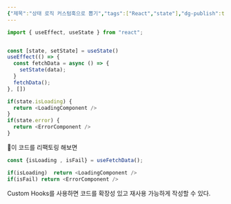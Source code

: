 ```yaml
---
{"제목":"상태 로직 커스텀훅으로 뽑기","tags":["React","state"],"dg-publish":true,"permalink":"/공부/React/상태 로직 커스텀훅으로 뽑기/","dgPassFrontmatter":true}
---
```



```ts
import { useEffect, useState } from "react";


const [state, setState] = useState()
useEffect(() => {
  const fetchData = async () => {
    setState(data);
  }
  fetchData();
}, [])

if(state.isLoading) {
  return <LoadingComponent />
}
if(state.error) {
  return <ErrorComponent />
}
```

이 코드를 리팩토링 해보면

```ts
const {isLoading , isFail} = useFetchData();

if(isLoading)  return <LoadingComponent />
if(isFail) return <ErrorComponent />
```


Custom Hooks를 사용하면 코드를 확장성 있고 재사용 가능하게 작성할 수 있다.
